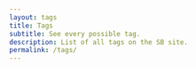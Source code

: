 ```yaml
---
layout: tags
title: Tags
subtitle: See every possible tag.
description: List of all tags on the SB site.
permalink: /tags/
---
```


